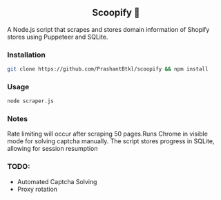 <p align="center">

<h2 align="center">Scoopify 🍧</h2>

<p align="center">

A Node.js script that scrapes and stores domain information of Shopify stores using Puppeteer and SQLite.

### Installation
```bash
git clone https://github.com/PrashantBtkl/scoopify && npm install
```

### Usage
```bash
node scraper.js
```

### Notes

Rate limiting will occur after scraping 50 pages.Runs Chrome in visible mode for solving captcha manually.
The script stores progress in SQLite, allowing for session resumption

### TODO:
* Automated Captcha Solving
* Proxy rotation
